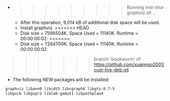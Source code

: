 * >>>>>>>>> Running inst-xtra-graphviz.sh ...
  * After this operation, 9,014 kB of additional disk space will be used.
  * Install graphviz.
<<<<<<< HEAD
  * Disk size = 7598504K. Space Used = 11140K. Runtime = 00:00:00:02.
=======
  * Disk size = 7284700K. Space Used = 11140K. Runtime = 00:00:00:02.
>>>>>>> branch 'bookworm' of https://github.com/xuanngo2001/cust-live-deb.git
  * The following NEW packages will be installed:
  ```bash
graphviz libann0 libcdt5 libcgraph6 libgts-0.7-5
libgvc6 libgvpr2 liblab-gamut1 libpathplan4
  ```
